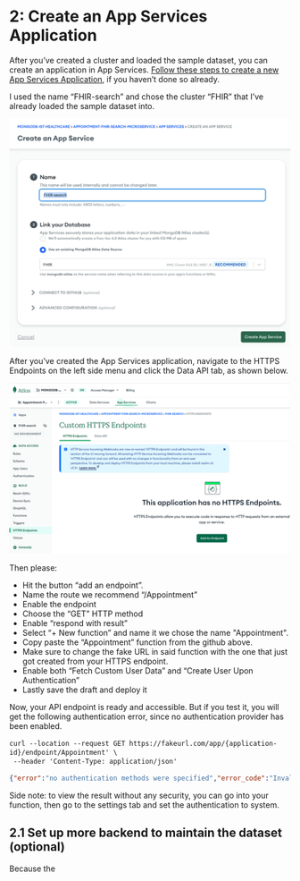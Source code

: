 #  2: Create an App Services Application

After you’ve created a cluster and loaded the sample dataset, you can create an application in App Services. 
[Follow these steps to create a new App Services Application]([https://www.mongodb.com/docs/atlas/app-services/apps/create/]), if you haven’t done so already.

I used the name “FHIR-search” and chose the cluster “FHIR” that I’ve already loaded the sample dataset into.

![image](/Media/AppServices.png)

After you’ve created the App Services application, navigate to the HTTPS Endpoints on the left side menu and click the Data API tab, as shown below.

![image](/Media/HTTPSEndpoint.png)

Then please:
- Hit the button “add an endpoint”.
- Name the route we recommend “/Appointment”
- Enable the endpoint
- Choose the “GET” HTTP method
- Enable “respond with result”
- Select “+ New function” and name it we chose the name "Appointment".
- Copy paste the “Appointment” function from the github above.
- Make sure to change the fake URL in said function with the one that just got created from your HTTPS endpoint.
- Enable both “Fetch Custom User Data” and “Create User Upon Authentication”
- Lastly  save the draft and deploy it

Now, your API endpoint is ready and accessible.  But if you test it, you will get the following authentication error, since no authentication provider has been enabled.

```curl
curl --location --request GET https://fakeurl.com/app/{application-id}/endpoint/Appointment' \
 --header 'Content-Type: application/json'
```

```json
{"error":"no authentication methods were specified","error_code":"InvalidParameter","link":"https://realm.mongodb.com/groups/64e34f487860ee7a5c8fc990/apps/64e35fe30e434ffceaca4c89/logs?co_id=64e369ca7b46f09497deb46d"}
```

Side note: to view the result without any security, you can go into your function, then go to the settings tab and set the authentication to system. 

## 2.1 Set up more backend to maintain the dataset (optional) 

Because the 

